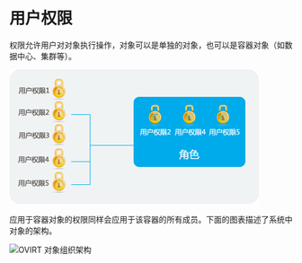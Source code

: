 # 用户权限

权限允许用户对对象执行操作，对象可以是单独的对象，也可以是容器对象（如数据中心、集群等）。

![权限和角色](../images/Users_and_Roles-Permissions_and_Roles.png)

应用于容器对象的权限同样会应用于该容器的所有成员。下面的图表描述了系统中对象的架构。

![OVIRT
对象组织架构](../images/Users_and_Roles-EayunOS_Object_Hierarchy.png)

